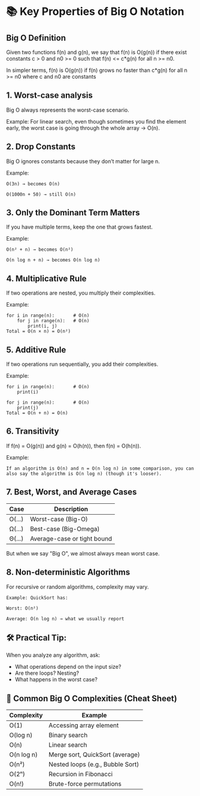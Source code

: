 # 📚 Key Properties of Big O Notation
## Big O Definition
Given two functions f(n) and g(n), we say that f(n) is O(g(n)) if there exist constants c > 0 and n0 >= 0 such that f(n) <= c*g(n) for all n >= n0.

In simpler terms, f(n) is O(g(n)) if f(n) grows no faster than c*g(n) for all n >= n0 where c and n0 are constants

## 1. Worst-case analysis
Big O always represents the worst-case scenario.

Example: For linear search, even though sometimes you find the element early, the worst case is going through the whole array → O(n).

## 2. Drop Constants
Big O ignores constants because they don’t matter for large n.

Example:

```
O(3n) → becomes O(n)

O(1000n + 50) → still O(n)
```

## 3. Only the Dominant Term Matters
If you have multiple terms, keep the one that grows fastest.

Example:

```
O(n² + n) → becomes O(n²)

O(n log n + n) → becomes O(n log n)
```

## 4. Multiplicative Rule
If two operations are nested, you multiply their complexities.

Example:

```
for i in range(n):       # O(n)
    for j in range(n):   # O(n)
        print(i, j)
Total = O(n × n) = O(n²)
```
## 5. Additive Rule
If two operations run sequentially, you add their complexities.

Example:

```
for i in range(n):       # O(n)
    print(i)

for j in range(n):       # O(n)
    print(j)
Total = O(n + n) = O(n)
```

## 6. Transitivity
If f(n) = O(g(n)) and g(n) = O(h(n)), then f(n) = O(h(n)).

Example:

```
If an algorithm is O(n) and n = O(n log n) in some comparison, you can also say the algorithm is O(n log n) (though it's looser).
```

## 7. Best, Worst, and Average Cases

| Case	| Description |
| --- | --- |
| O(...) |	Worst-case (Big-O) |
| Ω(...) | 	Best-case (Big-Omega) |
| Θ(...) |	Average-case or tight bound |

But when we say "Big O", we almost always mean worst case.

## 8. Non-deterministic Algorithms
For recursive or random algorithms, complexity may vary.

```
Example: QuickSort has:

Worst: O(n²)

Average: O(n log n) → what we usually report
```

## 🛠️ Practical Tip:
When you analyze any algorithm, ask:

- What operations depend on the input size?
- Are there loops? Nesting?
- What happens in the worst case?

## 📌 Common Big O Complexities (Cheat Sheet)

| Complexity |	Example |
| --- | --- |
| O(1) |	Accessing array element |
| O(log n) |	Binary search |
| O(n) |	Linear search | 
| O(n log n) |	Merge sort, QuickSort (average) |
| O(n²) |	Nested loops (e.g., Bubble Sort) |
| O(2ⁿ) |	Recursion in Fibonacci |
| O(n!) |	Brute-force permutations |
